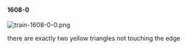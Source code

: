#### 1608-0
![train-1608-0-0.png](https://github.com/lil-lab/nlvr/raw/master/nlvr/train/images/62/train-1608-0-0.png "train-1608-0-0.png")

there are exactly two yellow triangles not touching the edge